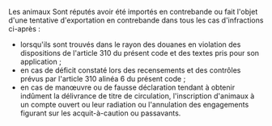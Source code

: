 Les animaux
Sont réputés avoir été importés en
contrebande ou fait l'objet d'une tentative d'exportation en contrebande
dans tous les cas d'infractions ci-après :
- lorsqu'ils sont trouvés dans le rayon des douanes en violation des
dispositions de l'article 310 du présent code et des textes pris pour
son application ;
- en cas de déficit constaté lors des recensements et des contrôles
prévus par l'article 310 alinéa 6 du présent code ;
- en cas de manœuvre ou de fausse déclaration tendant à obtenir indûment
la délivrance de titre de circulation, l'inscription d'animaux à un
compte ouvert ou leur radiation ou l'annulation des engagements
figurant sur les acquit-à-caution ou passavants.